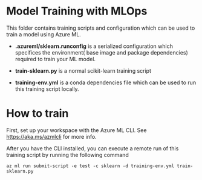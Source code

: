 # Model Training with MLOps
This folder contains training scripts and configuration which can be used to train a model using Azure ML.

- **.azureml/sklearn.runconfig** is a serialized configuration which specifices the environment( base image and package dependencies) required to train your ML model.

- **train-sklearn.py** is a normal scikit-learn training script

- **training-env.yml** is a conda dependencies file which can be used to run this training script locally.

# How to train
First, set up your workspace with the Azure ML CLI. See https://aka.ms/azmlcli for more info.

After you have the CLI installed, you can execute a remote run of this training script by running the following command
```cli
az ml run submit-script -e test -c sklearn -d training-env.yml train-sklearn.py
```
